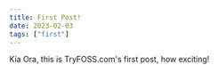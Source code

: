 ```yaml
---
title: First Post!
date: 2023-02-03
tags: ["first"]
---
```


Kia Ora, this is TryFOSS.com's first post, how exciting!
